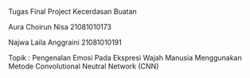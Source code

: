 Tugas Final Project Kecerdasan Buatan

Aura Choirun Nisa     21081010173

Najwa Laila Anggraini 21081010191

Topik : Pengenalan Emosi Pada Ekspresi Wajah Manusia Menggunakan Metode Convolutional Neutral Network (CNN)

